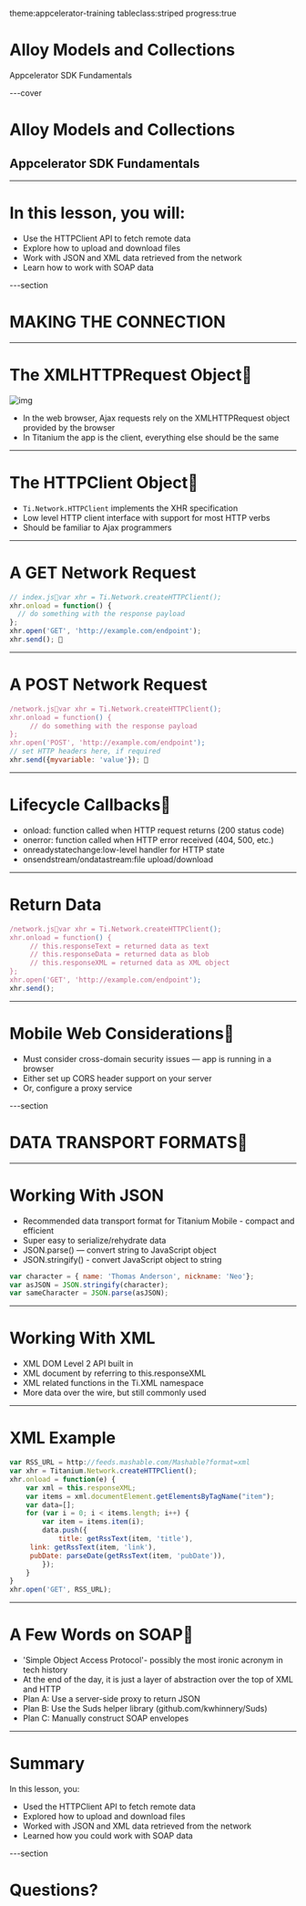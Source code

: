 theme:appcelerator-training
tableclass:striped
progress:true

# Alloy Models and Collections

Appcelerator SDK Fundamentals

---cover

# Alloy Models and Collections

## Appcelerator SDK Fundamentals

--- 

# In this lesson, you will:

- Use the HTTPClient API to fetch remote data
- Explore how to upload and download files
- Work with JSON and XML data retrieved from the network
- Learn how to work with SOAP data

---section

# MAKING THE CONNECTION

--- 

# The XMLHTTPRequest Object
![img](/assets/image6.png)

- In the web browser, Ajax requests rely on the XMLHTTPRequest object provided by the browser
- In Titanium the app is the client, everything else should be the same

--- 

# The HTTPClient Object
- ```Ti.Network.HTTPClient``` implements the XHR specification
- Low level HTTP client interface with support for most HTTP verbs
- Should be familiar to Ajax programmers

--- 

# A GET Network Request

```javascript
// index.jsvar xhr = Ti.Network.createHTTPClient(); 
xhr.onload = function() { 
  // do something with the response payload 
}; 
xhr.open('GET', 'http://example.com/endpoint'); 
xhr.send(); 
```

--- 

# A POST Network Request

```javascript
/network.jsvar xhr = Ti.Network.createHTTPClient(); 
xhr.onload = function() { 
     // do something with the response payload 
}; 
xhr.open('POST', 'http://example.com/endpoint'); 
// set HTTP headers here, if required 
xhr.send({myvariable: 'value'}); 
```

--- 

# Lifecycle Callbacks
- onload: function called when HTTP request returns (200 status code)
- onerror: function called when HTTP error received (404, 500, etc.)
- onreadystatechange:low-level handler for HTTP state
- onsendstream/ondatastream:file upload/download

--- 

# Return Data

```javascript
/network.jsvar xhr = Ti.Network.createHTTPClient(); 
xhr.onload = function() { 
     // this.responseText = returned data as text 
     // this.responseData = returned data as blob 
     // this.responseXML = returned data as XML object 
}; 
xhr.open('GET', 'http://example.com/endpoint'); 
xhr.send();
```

--- 

# Mobile Web Considerations
- Must consider cross-domain security issues — app is running in a browser
- Either set up CORS header support on your server
- Or, configure a proxy service

---section 

# DATA TRANSPORT FORMATS
--- 

# Working With JSON

- Recommended data transport format for Titanium Mobile - compact and efficient
- Super easy to serialize/rehydrate data
- JSON.parse() — convert string to JavaScript object
- JSON.stringify() - convert JavaScript object to string

```javascript
var character = { name: 'Thomas Anderson', nickname: 'Neo'}; 
var asJSON = JSON.stringify(character); 
var sameCharacter = JSON.parse(asJSON); 
```

--- 

# Working With XML

- XML DOM Level 2 API built in
- XML document by referring to this.responseXML
- XML related functions in the Ti.XML namespace
- More data over the wire, but still commonly used

--- 

# XML Example

```javascript
var RSS_URL = http://feeds.mashable.com/Mashable?format=xml
var xhr = Titanium.Network.createHTTPClient();
xhr.onload = function(e) {
    var xml = this.responseXML;
    var items = xml.documentElement.getElementsByTagName("item");
    var data=[];
    for (var i = 0; i < items.length; i++) {
        var item = items.item(i);
        data.push({
            title: getRssText(item, 'title'),
	 link: getRssText(item, 'link'),
	 pubDate: parseDate(getRssText(item, 'pubDate')),
        });
    }
}
xhr.open('GET', RSS_URL);
```

--- 

# A Few Words on SOAP
- 'Simple Object Access Protocol'- possibly the most ironic acronym in tech history
- At the end of the day, it is just a layer of abstraction over the top of XML and HTTP
- Plan A: Use a server-side proxy to return JSON
- Plan B: Use the Suds helper library (github.com/kwhinnery/Suds)
- Plan C: Manually construct SOAP envelopes

--- 

# Summary

In this lesson, you:

- Used the HTTPClient API to fetch remote data
- Explored how to upload and download files
- Worked with JSON and XML data retrieved from the network
- Learned how you could work with SOAP data

---section

# Questions?